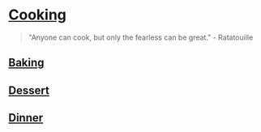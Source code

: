 # [Cooking](http://benjaminklassen.com)

> "Anyone can cook, but only the fearless can be great." - Ratatouille

## [Baking](baking/bakinghome.md)

## [Dessert](dessert/desserthome.md)

## [Dinner](dinner/dinnerhome.md)
